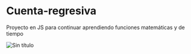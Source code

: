 # Cuenta-regresiva
Proyecto en JS para continuar aprendiendo funciones matemáticas y de tiempo

![Sin título](https://user-images.githubusercontent.com/113071685/204162039-91e9a869-b3d6-43da-8ec1-77e6f9d99b3c.png)
